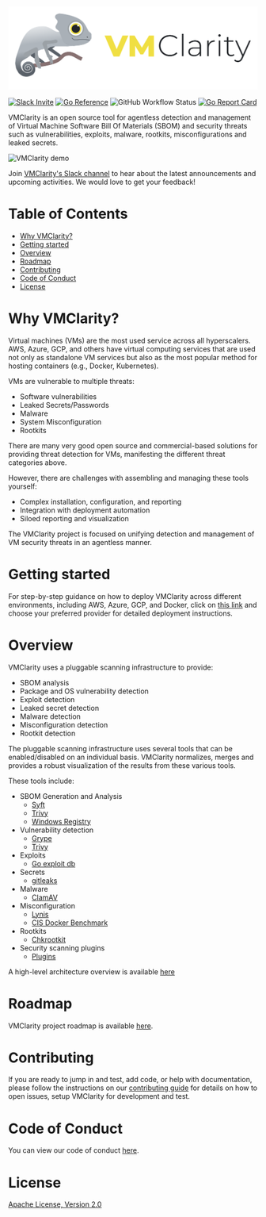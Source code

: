 <picture>
  <source media="(prefers-color-scheme: dark)" srcset="./assets/logos/VMClarity-logo-dark-bg-horizontal@4x.png">
  <source media="(prefers-color-scheme: light)" srcset="./assets/logos/VMClarity-logo-light-bg-horizontal@4x.png">
  <img alt="VMClarity Logo" src="./assets/logos/VMClarity-logo-light-bg-horizontal@4x.png">
</picture>

[![Slack Invite](https://img.shields.io/badge/Slack-Join-blue?logo=slack)](https://outshift.slack.com/messages/vmclarity)
[![Go Reference](https://pkg.go.dev/badge/github.com/openclarity/vmclarity.svg)](https://pkg.go.dev/github.com/openclarity/vmclarity)
![GitHub Workflow Status](https://img.shields.io/github/actions/workflow/status/openclarity/vmclarity/main-merge.yml?style=flat-square&branch=main)
[![Go Report Card](https://goreportcard.com/badge/github.com/openclarity/vmclarity)](https://goreportcard.com/report/github.com/openclarity/vmclarity)

VMClarity is an open source tool for agentless detection and management of Virtual Machine
Software Bill Of Materials (SBOM) and security threats such as vulnerabilities, exploits, malware, rootkits, misconfigurations and leaked secrets.

<img src="./assets/vmclarity_demo.gif" alt="VMClarity demo" />

Join [VMClarity's Slack channel](https://outshift.slack.com/messages/vmclarity) to hear about the latest announcements and upcoming activities. We would love to get your feedback!

# Table of Contents<!-- omit in toc -->

- [Why VMClarity?](#why-vmclarity)
- [Getting started](#getting-started)
- [Overview](#overview)
- [Roadmap](#roadmap)
- [Contributing](#contributing)
- [Code of Conduct](#code-of-conduct)
- [License](#license)

# Why VMClarity?

Virtual machines (VMs) are the most used service across all hyperscalers. AWS,
Azure, GCP, and others have virtual computing services that are used not only
as standalone VM services but also as the most popular method for hosting
containers (e.g., Docker, Kubernetes).

VMs are vulnerable to multiple threats:
- Software vulnerabilities
- Leaked Secrets/Passwords
- Malware
- System Misconfiguration
- Rootkits

There are many very good open source and commercial-based solutions for
providing threat detection for VMs, manifesting the different threat categories above.

However, there are challenges with assembling and managing these tools yourself:
- Complex installation, configuration, and reporting
- Integration with deployment automation
- Siloed reporting and visualization

The VMClarity project is focused on unifying detection and management of VM security threats in an agentless manner.

# Getting started

For step-by-step guidance on how to deploy VMClarity across different environments, including AWS, Azure, GCP, and Docker, click on [this link](https://openclarity.io/docs/vmclarity/getting-started/) and choose your preferred provider for detailed deployment instructions.

# Overview

VMClarity uses a pluggable scanning infrastructure to provide:
- SBOM analysis
- Package and OS vulnerability detection
- Exploit detection
- Leaked secret detection
- Malware detection
- Misconfiguration detection
- Rootkit detection

The pluggable scanning infrastructure uses several tools that can be
enabled/disabled on an individual basis. VMClarity normalizes, merges and
provides a robust visualization of the results from these various tools.

These tools include:
- SBOM Generation and Analysis
  - [Syft](https://github.com/anchore/syft)
  - [Trivy](https://github.com/aquasecurity/trivy)
  - [Windows Registry](cli/analyzer/windows)
- Vulnerability detection
  - [Grype](https://github.com/anchore/grype)
  - [Trivy](https://github.com/aquasecurity/trivy)
- Exploits
  - [Go exploit db](https://github.com/vulsio/go-exploitdb)
- Secrets
  - [gitleaks](https://github.com/gitleaks/gitleaks)
- Malware
  - [ClamAV](https://github.com/Cisco-Talos/clamav)
- Misconfiguration
  - [Lynis](https://github.com/CISOfy/lynis)
  - [CIS Docker Benchmark](https://github.com/goodwithtech/dockle)
- Rootkits
  - [Chkrootkit](https://github.com/Magentron/chkrootkit)
- Security scanning plugins
  - [Plugins](plugins)

A high-level architecture overview is available [here](ARCHITECTURE.md)

# Roadmap
VMClarity project roadmap is available [here](https://github.com/orgs/openclarity/projects/5/views/5).

# Contributing

If you are ready to jump in and test, add code, or help with documentation,
please follow the instructions on our [contributing guide](CONTRIBUTING.md)
for details on how to open issues, setup VMClarity for development and test.

# Code of Conduct

You can view our code of conduct [here](CODE_OF_CONDUCT.md).

# License

[Apache License, Version 2.0](LICENSE)
